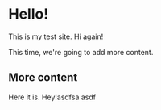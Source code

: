 # Hello!

This is my test site. Hi again!

This time, we're going to add more content.

## More content

Here it is. Hey!asdfsa
asdf
